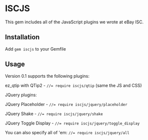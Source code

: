 # ISCJS

This gem includes all of the JavaScript plugins we wrote at eBay ISC.

## Installation

Add `gem iscjs` to your Gemfile

## Usage

Version 0.1 supports the following plugins:

ez_qtip with QTip2 - `//= require iscjs/qtip` (same the JS and CSS)

JQuery plugins:

JQuery Placeholder - `//= require iscjs/jquery/placeholder`

JQuery Shake - `//= require iscjs/jquery/shake`

JQuery Toggle Display - `//= require iscjs/jquery/toggle_display`

You can also specify all of 'em: `//= require iscjs/jquery/all`